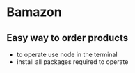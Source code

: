 # Bamazon
## Easy way to order products

- to operate use node in the terminal
- install all packages required to operate